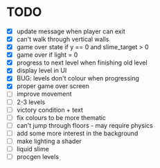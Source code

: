 # TODO

- [x] update message when player can exit
- [x] can't walk through vertical walls
- [x] game over state if y == 0 and slime_target > 0
- [x] game over if light = 0
- [x] progress to next level when finishing old level
- [x] display level in UI
- [x] BUG: levels don't colour when progressing
- [x] proper game over screen
- [ ] improve movement
- [ ] 2-3 levels
- [ ] victory condition + text
- [ ] fix colours to be more thematic
- [ ] can't jump through floors - may require physics
- [ ] add some more interest in the background
- [ ] make lighting a shader
- [ ] liquid slime
- [ ] procgen levels
